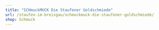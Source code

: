 ```yaml
---
title: "SCHmuckMUCK Die Staufener Goldschmiede"
url: /staufen-im-breisgau/schmuckmuck-die-staufener-goldschmiede/
shop: Schmuck
---
```

